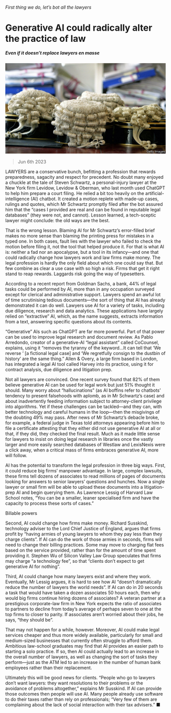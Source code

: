 ###### First thing we do, let’s bot all the lawyers

# Generative AI could radically alter the practice of law 

##### Even if it doesn’t replace lawyers en masse 

![image](images/20230610_WBP502.jpg) 

> Jun 6th 2023 

LAWYERS are a conservative bunch, befitting a profession that rewards preparedness, sagacity and respect for precedent. No doubt many enjoyed a chuckle at the tale of Steven Schwartz, a personal-injury lawyer at the New York firm Levidow, Levidow &amp; Oberman, who last month used ChatGPT to help him prepare a court filing. He relied a bit too heavily on the artificial-intelligence (AI) chatbot. It created a motion replete with made-up cases, rulings and quotes, which Mr Schwartz promptly filed after the bot assured him that the “cases I provided are real and can be found in reputable legal databases” (they were not, and cannot). Lesson learned, a tech-sceptic lawyer might conclude: the old ways are the best.

That is the wrong lesson. Blaming AI for Mr Schwartz’s error-filled brief makes no more sense than blaming the printing press for mistakes in a typed one. In both cases, fault lies with the lawyer who failed to check the motion before filing it, not the tool that helped produce it. For that is what AI is: neither a fad nor an apocalypse, but a tool in its infancy—and one that could radically change how lawyers work and law firms make money. The legal profession is hardly the only field about which one could say that. But few combine as clear a use case with so high a risk. Firms that get it right stand to reap rewards. Laggards risk going the way of typesetters.

According to a recent report from Goldman Sachs, a bank, 44% of legal tasks could be performed by AI, more than in any occupation surveyed except for clerical and administrative support. Lawyers spend an awful lot of time scrutinising tedious documents—the sort of thing that AI has already demonstrated it can do well. Lawyers use AI for a variety of tasks, including due diligence, research and data analytics. These applications have largely relied on “extractive” AI, which, as the name suggests, extracts information from a text, answering specific questions about its contents. 

“Generative” AIs such as ChatGPT are far more powerful. Part of that power can be used to improve legal research and document review. As Pablo Arredondo, creator of a generative-AI “legal assistant” called CoCounsel, explains, using it “removes the tyranny of the keyword…It can tell that ‘We reverse ’ [a fictional legal case] and ‘We regretfully consign to the dustbin of history’ are the same thing.” Allen &amp; Overy, a large firm based in London, has integrated a legal AI tool called Harvey into its practice, using it for contract analysis, due diligence and litigation prep. 

Not all lawyers are convinced. One recent survey found that 82% of them believe generative AI can be used for legal work but just 51% thought it should. Many worry about “hallucinations” (as AI boffins refer to chatbots’ tendency to present falsehoods with aplomb, as in Mr Schwartz’s case) and about inadvertently feeding information subject to attorney-client privilege into algorithms. Yet if these challenges can be tackled—and they can, with better technology and careful humans in the loop—then the misgivings of the doubting 49% may pass. After news of Mr Schwartz’s debacle broke, for example, a federal judge in Texas told attorneys appearing before him to file a certificate attesting that they either did not use generative AI at all or that, if they did, they checked the final result. Much as it made little sense for lawyers to insist on doing legal research in libraries once the vastly larger and more easily searched databases of Westlaw and LexisNexis were a click away, when a critical mass of firms embraces generative AI, more will follow. 

AI has the potential to transform the legal profession in three big ways. First, it could reduce big firms’ manpower advantage. In large, complex lawsuits, these firms tell dozens of associates to read millions of pages of documents looking for answers to senior lawyers’ questions and hunches. Now a single lawyer or small firm will be able to upload these documents into a litigation-prep AI and begin querying them. As Lawrence Lessig of Harvard Law School notes, “You can be a smaller, leaner specialised firm and have the capacity to process these sorts of cases.”

Billable powers

Second, AI could change how firms make money. Richard Susskind, technology adviser to the Lord Chief Justice of England, argues that firms profit by “having armies of young lawyers to whom they pay less than they charge clients”. If AI can do the work of those armies in seconds, firms will need to change their billing practices. Some may move to charging flat fees based on the service provided, rather than for the amount of time spent providing it. Stephen Wu of Silicon Valley Law Group speculates that firms may charge “a technology fee”, so that “clients don’t expect to get generative AI for nothing”. 

Third, AI could change how many lawyers exist and where they work. Eventually, Mr Lessig argues, it is hard to see how AI “doesn’t dramatically reduce the number of lawyers the world needs”. If AI can do in 20 seconds a task that would have taken a dozen associates 50 hours each, then why would big firms continue hiring dozens of associates? A veteran partner at a prestigious corporate-law firm in New York expects the ratio of associates to partners to decline from today’s average of perhaps seven to one at the top firms to closer to parity. If associates aren’t worried about their jobs, he says, “they should be”.

That may not happen for a while, however. Moreover, AI could make legal services cheaper and thus more widely available, particularly for small and medium-sized businesses that currently often struggle to afford them. Ambitious law-school graduates may find that AI provides an easier path to starting a solo practice. If so, then AI could actually lead to an increase in the overall number of lawyers, as well as changing the sort of tasks they perform—just as the ATM led to an increase in the number of human bank employees rather than their replacement.

Ultimately this will be good news for clients. “People who go to lawyers don’t want lawyers: they want resolutions to their problems or the avoidance of problems altogether,” explains Mr Susskind. If AI can provide those outcomes then people will use AI. Many people already use software to do their taxes rather than rely on professionals; “Very few of them are complaining about the lack of social interaction with their tax advisers.” ■


